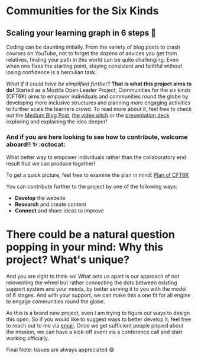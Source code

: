 # Communities for the Six Kinds
## Scaling your learning graph in 6 steps :rocket:

Coding can be daunting initially. From the variety of blog posts to crash courses on YouTube, not to forget the dozens of advices you get from relatives, finding your path in this world can be quite challenging. Even when one fixes the starting point, staying consistent and faithful without losing confidence is a herculian task.

*What if it could have be simplified further?* **That is what this project aims to do!**
Started as a Mozilla Open Leader Project, Communities for the six kinds (CFT6K) aims to empower individuals and communities round the globe by developing more inclusive structures and planning more engaging activities to further scale the learners crowd. To read more about it, feel free to check out the [Medium Blog Post](https://medium.com/fossmec/the-6-kinds-of-people-in-computer-science-and-engineering-4e6dae122ecd), [the video pitch](https://www.youtube.com/watch?v=_3b5REV76qA) or the [presentation deck](https://speakerdeck.com/johnover_board/the-six-kinds-of-people-in-tech-communities) exploring and explaining the idea deeper!

### And if you are here looking to see how to contribute, welcome aboard!! :sparkles: :octocat:
What better way to empower individuals rather than the collaboratory end result that we can produce together!

To get a quick picture, feel free to examine the plan in mind:
[Plan of CFT6K](https://github.com/JohnoverBoard/Communities-for-the-six-kinds/blob/master/images/Plan%20of%20cft6k.png)

You can contribute further to the project by one of the following ways:
* **Develop** the website
* **Research** and create content
* **Connect** and share ideas to improve

# There could be a natural question popping in your mind: Why this project? What's unique?
And you are right to think so! What sets us apart is our approach of not reinventing the wheel but rather connecting the dots between existing support system and your needs, by better serving it to you with the model of 6 stages. And with your support, we can make this a one fit for all engine to engage communities round the globe.

As this is a brand new project, even I am trying to figure out ways to design this open. So if you would like to suggest ways to better develop it, feel free to reach out to me via [email](joelvzach@gmail.com). Once we get sufficient people piqued about the mission, we can have a kick-off event via a conference call and start working officially.

Final Note: Issues are always appreciated :smile:
